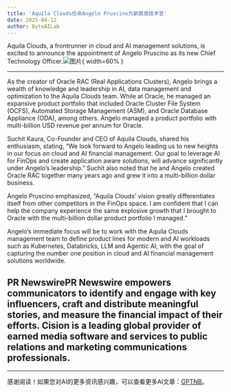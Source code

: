 ```yaml
---
title: 'Aquila Clouds任命Angelo Pruscino为新首席技术官'
date: 2025-04-12
author: ByteAILab
---
```


Aquila Clouds, a frontrunner in cloud and AI management solutions, is excited to announce the appointment of Angelo Pruscino as its new Chief Technology Officer.![图片](https://ai-techpark.com/wp-content/uploads/Aquila-Clouds.jpg){ width=60% }

---
 As the creator of Oracle RAC (Real Applications Clusters), Angelo brings a wealth of knowledge and leadership in AI, data management and optimization to the Aquila Clouds team. While at Oracle, he managed an expansive product portfolio that included Oracle Cluster File System (OCFS), Automated Storage Management (ASM), and Oracle Database Appliance (ODA), among others. Angelo managed a product portfolio with multi-billion USD revenue per annum for Oracle.

Suchit Kaura, Co-Founder and CEO of Aquila Clouds, shared his enthusiasm, stating, “We look forward to Angelo leading us to new heights in our focus on cloud and AI financial management. Our goal to leverage AI for FinOps and create application aware solutions, will advance significantly under Angelo’s leadership.” Suchit also noted that he and Angelo created Oracle RAC together many years ago and grew it into a multi-billion dollar business.

Angelo Pruscino emphasized, “Aquila Clouds’ vision greatly differentiates itself from other competitors in the FinOps space. I am confident that I can help the company experience the same explosive growth that I brought to Oracle with the multi-billion dollar product portfolio I managed.”

Angelo’s immediate focus will be to work with the Aquila Clouds management team to define product lines for modern and AI workloads such as Kubernetes, Databricks, LLM and Agentic AI, with the goal of capturing the number one position in cloud and AI financial management solutions worldwide.

PR NewswirePR Newswire empowers communicators to identify and engage with key influencers, craft and distribute meaningful stories, and measure the financial impact of their efforts. Cision is a leading global provider of earned media software and services to public relations and marketing communications professionals.
---
---
感谢阅读！如果您对AI的更多资讯感兴趣，可以查看更多AI文章：[GPTNB](https://gptnb.com)。